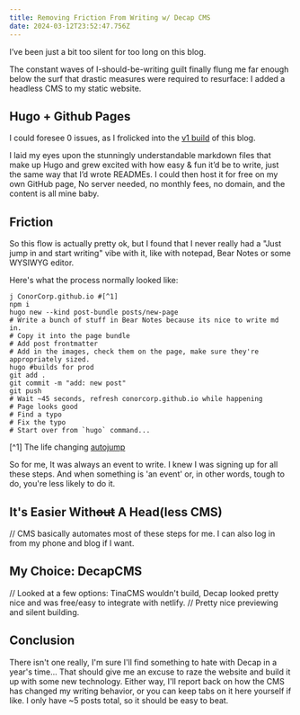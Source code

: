 ```yaml
---
title: Removing Friction From Writing w/ Decap CMS
date: 2024-03-12T23:52:47.756Z
---
```

I’ve been just a bit too silent for too long on this blog.

The constant waves of I-should-be-writing guilt finally flung me far enough below the surf that drastic measures were required to resurface: I added a headless CMS to my static website.

## Hugo + Github Pages

I could foresee 0 issues, as I frolicked into the [v1 build](https://c0n0.com/posts/website-in-10-minutes-for-programmers/) of this blog.

I laid my eyes upon the stunningly understandable markdown files that make up Hugo and grew excited with how easy & fun it’d be to write, just the same way that I’d wrote READMEs. I could then host it for free on my own GitHub page, No server needed, no monthly fees, no domain, and the content is all mine baby.

## Friction

So this flow is actually pretty ok, but I found that I never really had a "Just jump in and start writing" vibe with it, like with notepad, Bear Notes or some WYSIWYG editor.

Here's what the process normally looked like:

```shell
j ConorCorp.github.io #[^1]
npm i
hugo new --kind post-bundle posts/new-page
# Write a bunch of stuff in Bear Notes because its nice to write md in.
# Copy it into the page bundle
# Add post frontmatter
# Add in the images, check them on the page, make sure they're appropriately sized.
hugo #builds for prod
git add .
git commit -m "add: new post"
git push
# Wait ~45 seconds, refresh conorcorp.github.io while happening
# Page looks good
# Find a typo
# Fix the typo
# Start over from `hugo` command...
```

[^1] The life changing [autojump](https://github.com/wting/autojump)

So for me, It was always an event to write. I knew I was signing up for all these steps. And when something is 'an event' or, in other words, tough to do, you're less likely to do it.

## It's Easier With~~out~~ A Head(less CMS)

// CMS basically automates most of these steps for me. I can also log in from my phone and blog if I want.

## My Choice: DecapCMS

// Looked at a few options: TinaCMS wouldn't build, Decap looked pretty nice and was free/easy to integrate with netlify.
// Pretty nice previewing and silent building.

## Conclusion

There isn't one really, I'm sure I'll find something to hate with Decap in a year's time... That should give me an excuse to raze the website and build it up with some new technology. Either way, I'll report back on how the CMS has changed my writing behavior, or you can keep tabs on it here yourself if like. I only have ~5 posts total, so it should be easy to beat.
